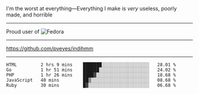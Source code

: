 I'm the worst at everything—Everything I make is *very* useless, poorly made, and horrible

___
Proud user of ![Fedora](https://img.shields.io/badge/-Fedora-blue?style=flat-square&logo=fedora)

___
https://github.com/pveyes/indihmm

___
<!--START_SECTION:waka-->
```text
HTML         2 hrs 9 mins    ███████░░░░░░░░░░░░░░░░░░   28.01 % 
Go           1 hr 51 mins    ██████░░░░░░░░░░░░░░░░░░░   24.02 % 
PHP          1 hr 26 mins    ████▓░░░░░░░░░░░░░░░░░░░░   18.68 % 
JavaScript   40 mins         ██▒░░░░░░░░░░░░░░░░░░░░░░   08.68 % 
Ruby         30 mins         █▓░░░░░░░░░░░░░░░░░░░░░░░   06.68 % 
```
<!--END_SECTION:waka-->
